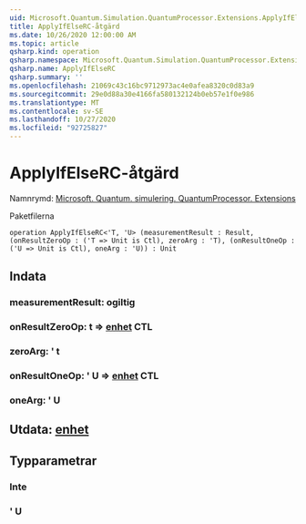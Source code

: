 ```yaml
---
uid: Microsoft.Quantum.Simulation.QuantumProcessor.Extensions.ApplyIfElseRC
title: ApplyIfElseRC-åtgärd
ms.date: 10/26/2020 12:00:00 AM
ms.topic: article
qsharp.kind: operation
qsharp.namespace: Microsoft.Quantum.Simulation.QuantumProcessor.Extensions
qsharp.name: ApplyIfElseRC
qsharp.summary: ''
ms.openlocfilehash: 21069c43c16bc9712973ac4e0afea8320c0d83a9
ms.sourcegitcommit: 29e0d88a30e4166fa580132124b0eb57e1f0e986
ms.translationtype: MT
ms.contentlocale: sv-SE
ms.lasthandoff: 10/27/2020
ms.locfileid: "92725827"
---
```

# <a name="applyifelserc-operation"></a>ApplyIfElseRC-åtgärd

Namnrymd: [Microsoft. Quantum. simulering. QuantumProcessor. Extensions](xref:Microsoft.Quantum.Simulation.QuantumProcessor.Extensions)

Paketfilerna [](https://nuget.org/packages/)




```qsharp
operation ApplyIfElseRC<'T, 'U> (measurementResult : Result, (onResultZeroOp : ('T => Unit is Ctl), zeroArg : 'T), (onResultOneOp : ('U => Unit is Ctl), oneArg : 'U)) : Unit
```


## <a name="input"></a>Indata

### <a name="measurementresult--__invalidresult__"></a>measurementResult: __ogiltig <Result>__




### <a name="onresultzeroop--t--unit-ctl"></a>onResultZeroOp: t => [enhet](xref:microsoft.quantum.lang-ref.unit) CTL




### <a name="zeroarg--t"></a>zeroArg: ' t




### <a name="onresultoneop--u--unit-ctl"></a>onResultOneOp: ' U => [enhet](xref:microsoft.quantum.lang-ref.unit) CTL




### <a name="onearg--u"></a>oneArg: ' U





## <a name="output--unit"></a>Utdata: [enhet](xref:microsoft.quantum.lang-ref.unit)



## <a name="type-parameters"></a>Typparametrar

### <a name="t"></a>Inte


### <a name="u"></a>' U

